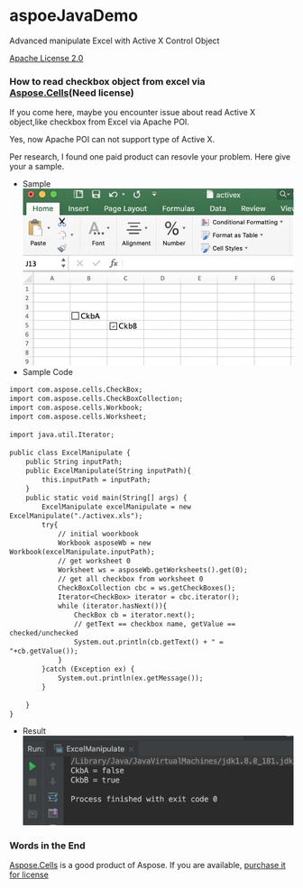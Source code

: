 # aspoeJavaDemo
Advanced manipulate Excel with Active X Control Object

[Apache License 2.0](https://github.com/easonlau02/asposeJavaDemo/blob/master/LICENSE)
### How to read checkbox object from excel via [Aspose.Cells](https://products.aspose.com/cells/java)(Need license)
If you come here, maybe you encounter issue about read Active X object,like checkbox from Excel via Apache POI.

Yes, now Apache POI can not support type of Active X.

Per research, I found one paid product can resovle your problem. Here give your a sample.

* Sample
![Sample](https://raw.githubusercontent.com/easonlau02/asposeJavaDemo/master/images/sample.png "Sample")
* Sample Code
```
import com.aspose.cells.CheckBox;
import com.aspose.cells.CheckBoxCollection;
import com.aspose.cells.Workbook;
import com.aspose.cells.Worksheet;

import java.util.Iterator;

public class ExcelManipulate {
    public String inputPath;
    public ExcelManipulate(String inputPath){
        this.inputPath = inputPath;
    }
    public static void main(String[] args) {
        ExcelManipulate excelManipulate = new ExcelManipulate("./activex.xls");
        try{
            // initial woorkbook
            Workbook asposeWb = new Workbook(excelManipulate.inputPath);
            // get worksheet 0
            Worksheet ws = asposeWb.getWorksheets().get(0);
            // get all checkbox from worksheet 0
            CheckBoxCollection cbc = ws.getCheckBoxes();
            Iterator<CheckBox> iterator = cbc.iterator();
            while (iterator.hasNext()){
                CheckBox cb = iterator.next();
                // getText == checkbox name, getValue == checked/unchecked
                System.out.println(cb.getText() + " = "+cb.getValue());
            }
        }catch (Exception ex) {
            System.out.println(ex.getMessage());
        }

    }
}
```
* Result
![Result](https://raw.githubusercontent.com/easonlau02/asposeJavaDemo/master/images/result.png "Result")
### Words in the End
[Aspose.Cells](https://products.aspose.com/cells/java) is a good product of Aspose. If you are available, [purchase it for license](https://purchase.aspose.com/pricing/cells/java)

